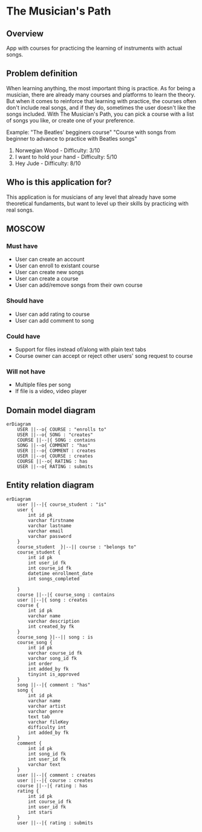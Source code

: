# The Musician's Path
## Overview
App with courses for practicing the learning of instruments with actual songs.

## Problem definition
When learning anything, the most important thing is practice. As for being a musician, there are already many courses and platforms to learn the theory. But when it comes to reinforce that learning with practice, the courses often don't include real songs, and if they do, sometimes the user doesn't like the songs included. With The Musician's Path, you can pick a course with a list of songs you like, or create one of your preference.

Example: "The Beatles' begginers course"
"Course with songs from beginner to advance to practice with Beatles songs"
1. Norwegian Wood - Difficulty: 3/10
2. I want to hold your hand - Difficulty: 5/10
3. Hey Jude - Difficulty: 8/10

## Who is this application for?
This application is for musicians of any level that already have some theoretical fundaments, but want to level up their skills by practicing with real songs.

## MOSCOW
### Must have
- User can create an account
- User can enroll to existant course
- User can create new songs
- User can create a course
- User can add/remove songs from their own course
### Should have
- User can add rating to course
- User can add comment to song
### Could have
- Support for files instead of/along with plain text tabs
- Course owner can accept or reject other users' song request to course
### Will not have
- Multiple files per song
- If file is a video, video player

## Domain model diagram
```mermaid
erDiagram
    USER ||--o{ COURSE : "enrolls to"
    USER ||--o{ SONG : "creates"
    COURSE ||--|{ SONG : contains
    SONG ||--o{ COMMENT : "has"
    USER ||--o{ COMMENT : creates
    USER ||--o{ COURSE : creates
    COURSE ||--o{ RATING : has
    USER ||--o{ RATING : submits
```
## Entity relation diagram
```mermaid
erDiagram
    user ||--|{ course_student : "is"
    user {
        int id pk
        varchar firstname
        varchar lastname
        varchar email
        varchar password
    }
    course_student  }|--|| course : "belongs to"
    course_student {
        int id pk
        int user_id fk
        int course_id fk
        datetime enrollment_date
        int songs_completed

    }
    course ||--|{ course_song : contains
    user ||--|{ song : creates
    course {
        int id pk
        varchar name
        varchar description
        int created_by fk
    }
    course_song }|--|| song : is
    course_song {
        int id pk
        varchar course_id fk
        varchar song_id fk
        int order
        int added_by fk
        tinyint is_approved
    }
    song ||--|{ comment : "has"
    song {
        int id pk
        varchar name
        varchar artist
        varchar genre
        text tab
        varchar fileKey
        difficulty int
        int added_by fk
    }
    comment {
        int id pk
        int song_id fk
        int user_id fk
        varchar text
    }
    user ||--|{ comment : creates
    user ||--|{ course : creates
    course ||--|{ rating : has
    rating {
        int id pk
        int course_id fk
        int user_id fk
        int stars
    }
    user ||--|{ rating : submits
```
